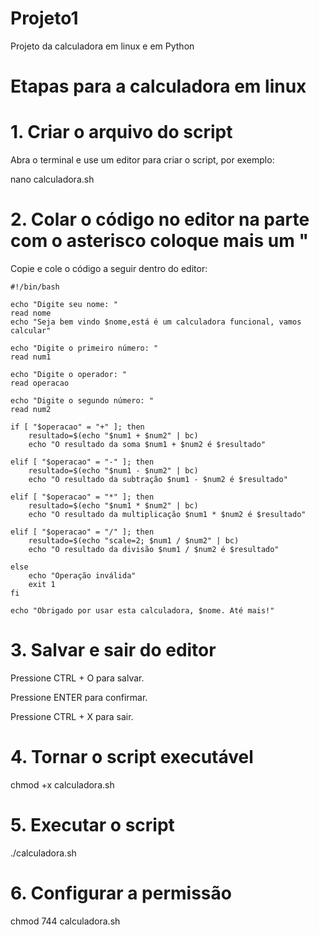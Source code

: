 # Projeto1
Projeto da calculadora em linux e em Python

# Etapas para a calculadora em linux 
# 1. Criar o arquivo do script

Abra o terminal e use um editor para criar o script, por exemplo:

nano calculadora.sh

# 2. Colar o código no editor na parte com o asterisco coloque mais um "

Copie e cole o código a seguir dentro do editor:

	#!/bin/bash

	echo "Digite seu nome: "
	read nome
	echo "Seja bem vindo $nome,está é um calculadora funcional, vamos calcular"

	echo "Digite o primeiro número: "
	read num1

	echo "Digite o operador: "
	read operacao

	echo "Digite o segundo número: "
	read num2

	if [ "$operacao" = "+" ]; then
		resultado=$(echo "$num1 + $num2" | bc)
  		echo "O resultado da soma $num1 + $num2 é $resultado"
 
	elif [ "$operacao" = "-" ]; then
		resultado=$(echo "$num1 - $num2" | bc)
		echo "O resultado da subtração $num1 - $num2 é $resultado"
 
	elif [ "$operacao" = "*" ]; then 
		resultado=$(echo "$num1 * $num2" | bc)
  		echo "O resultado da multiplicação $num1 * $num2 é $resultado"
    
	elif [ "$operacao" = "/" ]; then
 		resultado=$(echo "scale=2; $num1 / $num2" | bc)
   		echo "O resultado da divisão $num1 / $num2 é $resultado"
    
	else
    	echo "Operação inválida"
    	exit 1
	fi

	echo "Obrigado por usar esta calculadora, $nome. Até mais!"

# 3. Salvar e sair do editor

Pressione CTRL + O para salvar.

Pressione ENTER para confirmar.

Pressione CTRL + X para sair.

# 4. Tornar o script executável

chmod +x calculadora.sh

# 5. Executar o script

./calculadora.sh

# 6. Configurar a permissão 

chmod 744 calculadora.sh
